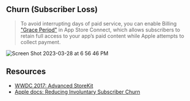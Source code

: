## Churn (Subscriber Loss)

> To avoid interrupting days of paid service, you can enable Billing ["Grace Period"](https://developer.apple.com/documentation/storekit/original_api_for_in-app_purchase/subscriptions_and_offers/reducing_involuntary_subscriber_churn) in App Store Connect, which allows subscribers to retain full access to your app’s paid content while Apple attempts to collect payment.

![Screen Shot 2023-03-28 at 6 56 46 PM](https://user-images.githubusercontent.com/1819208/228385326-179c90a4-9334-4c80-a613-d7dfa2cd7177.png)


## Resources 

* [WWDC 2017: Advanced StoreKit](https://devstreaming-cdn.apple.com/videos/wwdc/2017/305k3ed4sd37at/305/305_hd_advanced_storekit.mp4?dl=1)
* [Apple docs: Reducing Involuntary Subscriber Churn](https://developer.apple.com/documentation/storekit/original_api_for_in-app_purchase/subscriptions_and_offers/reducing_involuntary_subscriber_churn)
